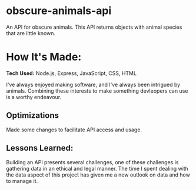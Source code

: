 # obscure-animals-api
An API for obscure animals. This API returns objects with animal species that are little known.



# How It's Made:

**Tech Used:** Node.js, Express, JavaScript, CSS, HTML

I've always enjoyed making software, and I've always been intrigued by animals. Combining these interests to make something devleopers can use is a worthy endeavour.




## Optimizations

Made some changes to facilitate API access and usage.

## Lessons Learned:

Building an API presents several challenges, one of these challenges is gathering data in an ethical and legal manner. The time I spent dealing with the data aspect of this project has given me a new outlook on data and how to manage it.

